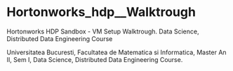 # Hortonworks_hdp__Walktrough
Hortonworks HDP Sandbox - VM Setup Walktrough. Data Science, Distributed Data Engineering Course 


Universitatea Bucuresti, Facultatea de Matematica si Informatica, Master An II, Sem I, Data Science, Distributed Data Engineering Course.
